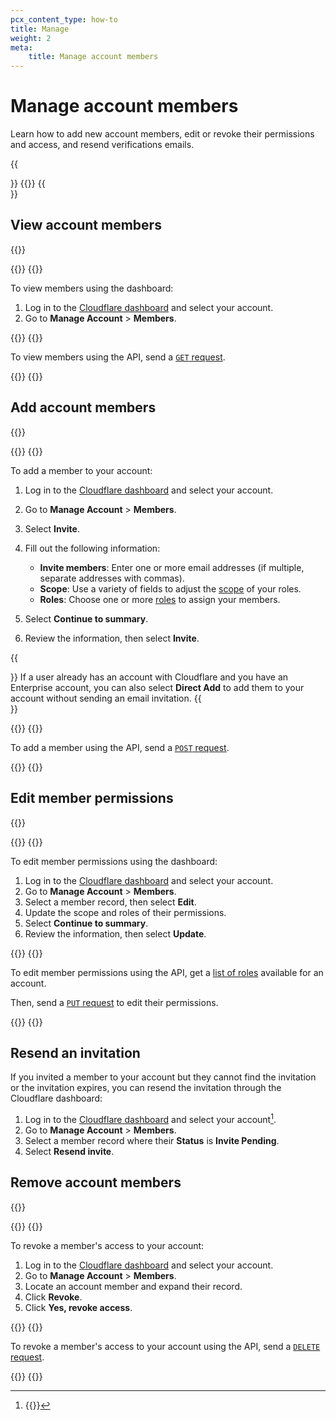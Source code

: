 ```yaml
---
pcx_content_type: how-to
title: Manage
weight: 2
meta:
    title: Manage account members
---
```


# Manage account members

Learn how to add new account members, edit or revoke their permissions and access, and resend verifications emails.

{{<Aside type="note">}}
{{<render file="_account-member-manage-limitation.md">}}
{{</Aside>}}

## View account members

{{<render file="_account-member-manage-limitation.md">}}

{{<tabs labels="Dashboard | API">}}
{{<tab label="dashboard" no-code="true">}}
 
To view members using the dashboard:

1. Log in to the [Cloudflare dashboard](https://dash.cloudflare.com/login) and select your account.
2. Go to **Manage Account** > **Members**.
 
{{</tab>}}
{{<tab label="api" no-code="true">}}
 
To view members using the API, send a [`GET` request](/api/operations/account-members-list-members).
 
{{</tab>}}
{{</tabs>}}

## Add account members

{{<render file="_account-member-manage-limitation.md">}}

{{<tabs labels="Dashboard | API">}}
{{<tab label="dashboard" no-code="true">}}
 
To add a member to your account:

1. Log in to the [Cloudflare dashboard](https://dash.cloudflare.com/login) and select your account.
2. Go to **Manage Account** > **Members**.
3. Select **Invite**.
4. Fill out the following information:

    - **Invite members**: Enter one or more email addresses (if multiple, separate addresses with commas).
    - **Scope**: Use a variety of fields to adjust the [scope]((/fundamentals/setup/manage-members/)roles/) of your roles.
    - **Roles**: Choose one or more [roles]((/fundamentals/setup/manage-members/)roles/) to assign your members.

5. Select **Continue to summary**.
6. Review the information, then select **Invite**.

{{<Aside type="note">}}
If a user already has an account with Cloudflare and you have an Enterprise account, you can also select **Direct Add** to add them to your account without sending an email invitation.
{{</Aside>}}
 
{{</tab>}}
{{<tab label="api" no-code="true">}}
 
To add a member using the API, send a [`POST` request](/api/operations/account-members-add-member).
 
{{</tab>}}
{{</tabs>}}

## Edit member permissions

{{<render file="_account-member-manage-limitation.md">}}

{{<tabs labels="Dashboard | API">}}
{{<tab label="dashboard" no-code="true">}}
 
To edit member permissions using the dashboard:

1. Log in to the [Cloudflare dashboard](https://dash.cloudflare.com/login) and select your account.
2. Go to **Manage Account** > **Members**.
3. Select a member record, then select **Edit**.
4. Update the scope and roles of their permissions.
5. Select **Continue to summary**.
6. Review the information, then select **Update**.
 
{{</tab>}}
{{<tab label="api" no-code="true">}}
 
To edit member permissions using the API, get a [list of roles](/api/operations/account-roles-list-roles) available for an account.

Then, send a [`PUT` request](/api/operations/account-members-update-member) to edit their permissions.
 
{{</tab>}}
{{</tabs>}}

## Resend an invitation

If you invited a member to your account but they cannot find the invitation or the invitation expires, you can resend the invitation through the Cloudflare dashboard:

1. Log in to the [Cloudflare dashboard](https://dash.cloudflare.com/login) and select your account[^1].
2. Go to **Manage Account** > **Members**.
3. Select a member record where their **Status** is **Invite Pending**.
4. Select **Resend invite**.

## Remove account members

{{<render file="_account-member-manage-limitation.md">}}

{{<tabs labels="Dashboard | API">}}
{{<tab label="dashboard" no-code="true">}}
 
To revoke a member's access to your account:

1. Log in to the [Cloudflare dashboard](https://dash.cloudflare.com/login) and select your account.
2. Go to **Manage Account** > **Members**.
3. Locate an account member and expand their record.
4. Click **Revoke**.
5. Click **Yes, revoke access**.
 
{{</tab>}}
{{<tab label="api" no-code="true">}}
 
To revoke a member's access to your account using the API, send a [`DELETE` request](/api/operations/account-members-remove-member).
 
{{</tab>}}
{{</tabs>}}

[^1]: {{<render file="_account-member-manage-limitation.md">}}